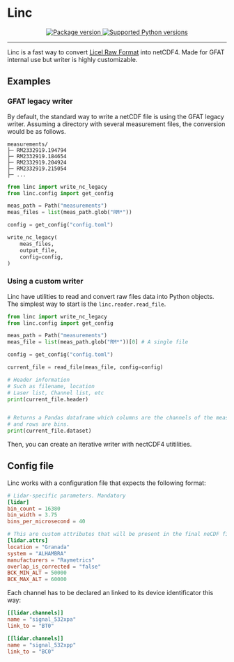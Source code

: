 # Linc

<p align="center">
    <a href="https://pypi.org/project/linc" target="_blank">
        <img src="https://img.shields.io/pypi/v/linc?color=%2334D058&label=pypi%20package" alt="Package version">
    </a>
    <a href="https://pypi.org/project/linc" target="_blank">
        <img src="https://img.shields.io/pypi/pyversions/linc.svg?color=%2334D058" alt="Supported Python versions">
    </a>
</p>

---

Linc is a fast way to convert [Licel Raw Format](https://licel.com/raw_data_format.html) into netCDF4. Made for GFAT internal use but writer is highly customizable.

## Examples

### GFAT legacy writer

By default, the standard way to write a netCDF file is using the GFAT legacy writer. Assuming a directory with several measurement files, the conversion would be as follows.

```shell
measurements/
├─ RM2332919.194794
├─ RM2332919.184654
├─ RM2332919.204924
├─ RM2332919.215054
├─ ...
```

```python
from linc import write_nc_legacy
from linc.config import get_config

meas_path = Path("measurements")
meas_files = list(meas_path.glob("RM*"))

config = get_config("config.toml")

write_nc_legacy(
    meas_files,
    output_file,
    config=config,
)
```

### Using a custom writer
Linc have utilities to read and convert raw files data into Python objects. The simplest way to start is the `linc.reader.read_file`.

```python
from linc import write_nc_legacy
from linc.config import get_config

meas_path = Path("measurements")
meas_file = list(meas_path.glob("RM*"))[0] # A single file

config = get_config("config.toml")

current_file = read_file(meas_file, config=config)

# Header information
# Such as filename, location
# Laser list, Channel list, etc
print(current_file.header)


# Returns a Pandas dataframe which columns are the channels of the measurement
# and rows are bins.
print(current_file.dataset)
```

Then, you can create an iterative writer with nectCDF4 utitilities.

## Config file

Linc works with a configuration file that expects the following format:

```toml
# Lidar-specific parameters. Mandatory
[lidar]
bin_count = 16380
bin_width = 3.75
bins_per_microsecond = 40

# This are custom attributes that will be present in the final neCDF file. Not mandatory
[lidar.attrs]
location = "Granada"
system = "ALHAMBRA"
manufacturers = "Raymetrics"
overlap_is_corrected = "false"
BCK_MIN_ALT = 50000
BCK_MAX_ALT = 60000
```

Each channel has to be declared an linked to its device identificator this way:

```toml
[[lidar.channels]]
name = "signal_532xpa"
link_to = "BT0"

[[lidar.channels]]
name = "signal_532xpp"
link_to = "BC0"
```
